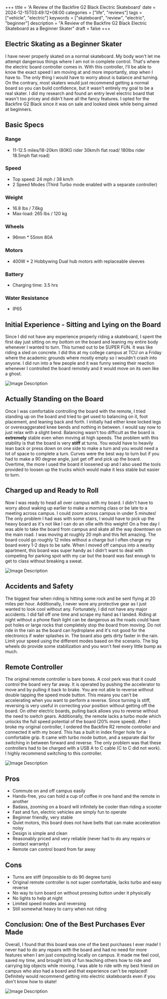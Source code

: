 +++
title = 'A Review of the Backfire G2 Black Electric Skateboard'
date = 2024-12-15T03:49:12+08:00
categories = ["life", "reviews"]
tags = ["vehicle", "electric"]
keywords = ["skateboard", "review", "electric", "beginner"]
description = "A Review of the Backfire G2 Black Electric Skateboard as a Beginner Skater"
draft = false
+++

## Electric Skating as a Beginner Skater

I have never properly skated on a normal skateboard. My body won't let me attempt dangerous things where I am not in complete control. That's where the electric board controller comes in. With this controller, I'll be able to know the exact speed I am moving at and more importantly, stop when I have to. The only thing I would have to worry about is balance and turning. On the contrary, most skaters would just recommend getting a normal board so you can build confidence, but it wasn't entirely my goal to be a real skater. I did my research and found an entry level electric board that wasn't too pricey and didn't have all the fancy features. I opted for the Backfire G2 Black since it was on sale and looked sleek while being aimed at beginners.
## Basic Specs

### Range 
- 11-12.5 miles/18-20km (80KG rider 30km/h flat road/ 180lbs rider 18.5mph flat road)
### Speed
- Top speed: 24 mph / 38 km/h
- 2 Speed Modes (Third Turbo mode enabled with a separate controller)
### Weight
- 16.8 lbs / 7.6kg
- Max-load: 265 lbs / 120 kg
### Wheels
- 96mm * 55mm 80A

### Motors
- 400W * 2 Hobbywing Dual hub motors with replaceable sleeves

### Battery
- Charging time: 3.5 hrs

### Water Resistance
- IP65

## Initial Experience - Sitting and Lying on the Board

Since I did not have any experience properly riding a skateboard, I spent the first day just sitting on my bottom on the board and leaning my entire body whenever I wanted to turn. This turned out to be SUPER FUN. It was like riding a sled on concrete. I did this at my college campus at TCU on a Friday where the academic grounds where mostly empty so I wouldn't crash into anyone. I did run into a few people and it was funny seeing their reaction whenever I controlled the board remotely and it would move on its own like a ghost. 

![Image Description](/images/sitonboard.gif)

## Actually Standing on the Board

Once I was comfortable controlling the board with the remote, I tried standing up on the board and tried to get used to balancing on it, foot placement, and leaning back and forth. I initially had either knee locked legs or overexaggerated knee bends and nothing in between. I would say now to just relax with a slight bend. Balancing wasn't too difficult as the board is **extremely** stable even when moving at high speeds. The problem with this stability is that the board is very **stiff** at turns. You would have to heavily lean back or press down on one side to make a turn and you would need a lot of space to complete a turn. Curves were the best way to turn but if you had to make a 90 degree angle, just get off and pick up the board. Overtime, the more I used the board it loosened up and I also used the tools provided to loosen up the trucks which would make it less stable but easier to turn.


## Charged up and Ready to Roll

Now I was ready to head all over campus with my board. I didn't have to worry about waking up earlier to make a morning class or be late to a meeting across campus. I could zoom across campus in under 5 minutes! The only problem I had was with some stairs, I would have to pick up the heavy board as it's not like I can do an ollie with this weight! On a free day I was able to take the board from campus and skate all the way downtown on the main road. I was moving at roughly 20 mph and this felt amazing. The board could go roughly 12 miles without a charge but I often charge my board every 1-2 days to be safe. When I moved off campus into a nearby apartment, this board was super handy as I didn't want to deal with competing for parking spot with my car but the board was fast enough to get to class without breaking a sweat.

![Image Description](/images/skateboardracing.png)


## Accidents and Safety
The biggest fear when riding is hitting some rock and be sent flying at 20 miles per hour. Additionally, I never wore any protective gear as I just wanted to look cool without any.
Fortunately, I did not have any major accidents. I did fall off one time and scrape my hand as I landed. Riding at night without a phone flash light can be dangerous as the roads could have pot holes or large rocks that completely stop the board from moving. Do not ride in the rain as the board can hydroplane and it's not good for the electronics if water splashes in. The board also gets dirty faster in the rain. Limit your speed using the different modes based on the scenario. The big wheels do provide some stabilization and you won't feel every little bump as much. 

## Remote Controller
The original remote controller is bare bones. A cool perk was that it could control the board very far away. It is operated by pushing the accelerator to move and by pulling it back to brake. You are not able to reverse without double tapping the speed mode button. This means you can't be accelerating when you want to perform a reverse. Since turning is stiff, reversing is very useful in correcting your position without getting off the board. On other electric boards, pulling back allows you to reverse without the need to switch gears. Additionally, the remote lacks a turbo mode which unlocks the full speed potential of the board (20% more speed). After I broke my original controller, I ordered the Backfire R2 remote controller and connected it with my board. This has a built in index finger hole for a comfortable grip. It came with turbo mode button, and a separate dial for switching in between forward and reverse. The only problem was that these controllers had to be charged with a USB A to C cable (C to C did not work). I highly recommend switching to this controller. 

![Image Description](/images/skatenohands.gif)
## Pros

- Commute on and off campus easily
- Hands-free, you can hold a cup of coffee in one hand and the remote in another
- Badass, zooming on a board will infinitely be cooler than riding a scooter
- Fast and fun, electric vehicles are simply fun to operate
- Beginner friendly, very stable
- Quiet motors, this board does not have belts that can make acceleration noisy
- Design is simple and clean
- Reasonably priced and very reliable (never had to do any repairs or contact warranty)
- Remote can control board from far away

## Cons

- Turns are stiff (impossible to do 90 degree turn)
- Original remote controller is not super comfortable, lacks turbo and easy reverse
- No way to turn board on without pressing button under it physically
- No lights to help at night
- Limited speed modes and reversing 
- Still somewhat heavy to carry when not riding

## Conclusion: One of the Best Purchases Ever Made

Overall, I found that this board was one of the best purchases I ever made! I never had to do any repairs with the board and had no need for more features when I am just computing locally on campus. It made me feel cool, saved my time, and brought lots of fun teaching others how to ride and carrying big objects while moving. I was able to ride with my best friend on campus who also had a board and that experience can't be replaced! Definitely would recommend getting into electric skateboards even if you don't know how to skate!

![Image Description](/images/g2black.png)